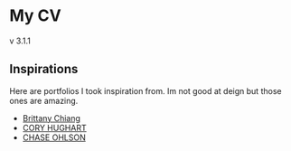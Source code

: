 # My CV

v 3.1.1

## Inspirations

Here are portfolios I took inspiration from. Im not good at deign but those ones are amazing.

- [Brittany Chiang](https://brittanychiang.com/)
- [CORY HUGHART](https://coryhughart.com/)
- [CHASE OHLSON](https://chaseohlson.com/)

